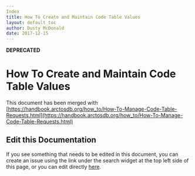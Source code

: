 ```yaml
---
Index
title: How To Create and Maintain Code Table Values
layout: default_toc
author: Dusty McDonald
date: 2017-12-15
---
```


**DEPRECATED**
 
# How To Create and Maintain Code Table Values

This document has been merged with [https://handbook.arctosdb.org/how_to/How-To-Manage-Code-Table-Requests.html](https://handbook.arctosdb.org/how_to/How-To-Manage-Code-Table-Requests.html)

## Edit this Documentation

If you see something that needs to be edited in this document, you can create an issue using the link under the search widget at the top left side of this page, or you can edit directly <a href="https://github.com/ArctosDB/documentation-wiki/edit/gh-pages/_how_to/How-to-Use-Code-Tables.markdown" target="_blank">here</a>.
